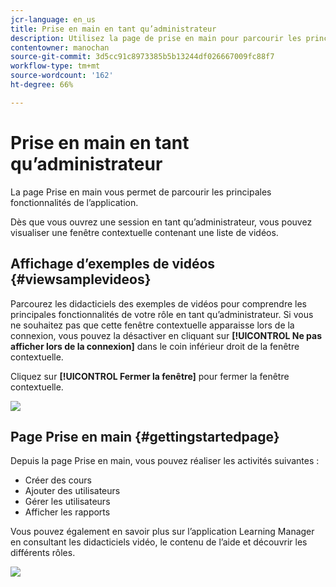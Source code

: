 ```yaml
---
jcr-language: en_us
title: Prise en main en tant qu’administrateur
description: Utilisez la page de prise en main pour parcourir les principales fonctionnalités d’administration d’Adobe Learning Manager.
contentowner: manochan
source-git-commit: 3d5cc91c8973385b5b13244df026667009fc88f7
workflow-type: tm+mt
source-wordcount: '162'
ht-degree: 66%

---
```




# Prise en main en tant qu’administrateur

La page Prise en main vous permet de parcourir les principales fonctionnalités de l’application.

Dès que vous ouvrez une session en tant qu’administrateur, vous pouvez visualiser une fenêtre contextuelle contenant une liste de vidéos.

## Affichage d’exemples de vidéos {#viewsamplevideos}

Parcourez les didacticiels des exemples de vidéos pour comprendre les principales fonctionnalités de votre rôle en tant qu’administrateur. Si vous ne souhaitez pas que cette fenêtre contextuelle apparaisse lors de la connexion, vous pouvez la désactiver en cliquant sur **[!UICONTROL Ne pas afficher lors de la connexion]** dans le coin inférieur droit de la fenêtre contextuelle.

Cliquez sur **[!UICONTROL Fermer la fenêtre]** pour fermer la fenêtre contextuelle.

![](assets/welcome-videos-e1439961904106.png)

## Page Prise en main {#gettingstartedpage}

Depuis la page Prise en main, vous pouvez réaliser les activités suivantes :

* Créer des cours
* Ajouter des utilisateurs
* Gérer les utilisateurs
* Afficher les rapports

Vous pouvez également en savoir plus sur l’application Learning Manager en consultant les didacticiels vidéo, le contenu de l’aide et découvrir les différents rôles.

![](assets/admin-landing-page-300x204.png)


